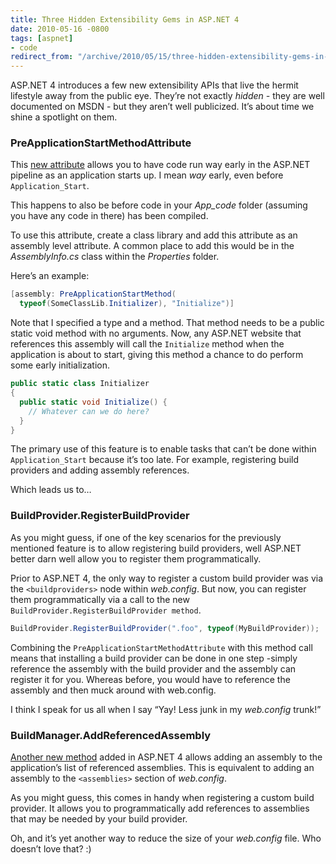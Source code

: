 ```yaml
---
title: Three Hidden Extensibility Gems in ASP.NET 4
date: 2010-05-16 -0800
tags: [aspnet]
- code
redirect_from: "/archive/2010/05/15/three-hidden-extensibility-gems-in-asp-net-4.aspx/"
---
```


ASP.NET 4 introduces a few new extensibility APIs that live the hermit
lifestyle away from the public eye. They’re not exactly *hidden -* they
are well documented on MSDN - but they aren’t well publicized. It’s
about time we shine a spotlight on them.

### PreApplicationStartMethodAttribute

This [new
attribute](http://msdn.microsoft.com/en-us/library/system.web.preapplicationstartmethodattribute.aspx "PreApplicationStartMethodAttribute on MSDN")
allows you to have code run way early in the ASP.NET pipeline as an
application starts up. I mean *way* early, even before
`Application_Start`.

This happens to also be before code in your *App\_code* folder (assuming
you have any code in there) has been compiled.

To use this attribute, create a class library and add this attribute as
an assembly level attribute. A common place to add this would be in the
*AssemblyInfo.cs* class within the *Properties* folder.

Here’s an example:

```csharp
[assembly: PreApplicationStartMethod(
  typeof(SomeClassLib.Initializer), "Initialize")]
```

Note that I specified a type and a method. That method needs to be a
public static void method with no arguments. Now, any ASP.NET website
that references this assembly will call the `Initialize` method when the
application is about to start, giving this method a chance to do perform
some early initialization.

```csharp
public static class Initializer
{
  public static void Initialize() { 
    // Whatever can we do here?
  }
}
```

The primary use of this feature is to enable tasks that can’t be done
within `Application_Start` because it’s too late. For example,
registering build providers and adding assembly references.

Which leads us to…

### BuildProvider.RegisterBuildProvider

As you might guess, if one of the key scenarios for the previously
mentioned feature is to allow registering build providers, well ASP.NET
better darn well allow you to register them programmatically.

Prior to ASP.NET 4, the only way to register a custom build provider was
via the `<buildproviders>` node within *web.config*. But now, you can
register them programmatically via a call to the new
`BuildProvider.RegisterBuildProvider method`.

```csharp
BuildProvider.RegisterBuildProvider(".foo", typeof(MyBuildProvider));
```

Combining the `PreApplicationStartMethodAttribute` with this method call
means that installing a build provider can be done in one step -simply
reference the assembly with the build provider and the assembly can
register it for you. Whereas before, you would have to reference the
assembly and then muck around with web.config.

I think I speak for us all when I say “Yay! Less junk in my *web.config*
trunk!”

### BuildManager.AddReferencedAssembly

[Another new
method](http://msdn.microsoft.com/en-us/library/system.web.compilation.buildmanager.addreferencedassembly.aspx "AddReferencedAssembly on MSDN")
added in ASP.NET 4 allows adding an assembly to the application’s list
of referenced assemblies. This is equivalent to adding an assembly to
the `<assemblies>` section of *web.config*.

As you might guess, this comes in handy when registering a custom build
provider. It allows you to programmatically add references to assemblies
that may be needed by your build provider.

Oh, and it’s yet another way to reduce the size of your *web.config*
file. Who doesn’t love that? :)

